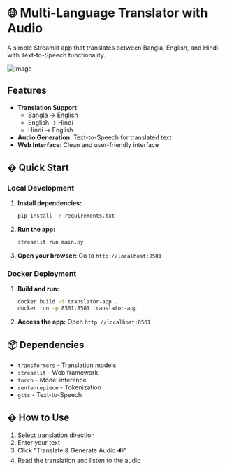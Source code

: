 # 🌐 Multi-Language Translator with Audio

A simple Streamlit app that translates between Bangla, English, and Hindi with Text-to-Speech functionality.


![image](https://github.com/user-attachments/assets/4ee25dbf-5ed5-44b2-b025-92d2284f070c)

## Features

- **Translation Support**: 
  - Bangla → English
  - English → Hindi
  - Hindi → English
- **Audio Generation**: Text-to-Speech for translated text
- **Web Interface**: Clean and user-friendly interface

## � Quick Start

### Local Development

1. **Install dependencies:**
   ```bash
   pip install -r requirements.txt
   ```

2. **Run the app:**
   ```bash
   streamlit run main.py
   ```

3. **Open your browser:**
   Go to `http://localhost:8501`

### Docker Deployment

1. **Build and run:**
   ```bash
   docker build -t translator-app .
   docker run -p 8501:8501 translator-app
   ```

2. **Access the app:**
   Open `http://localhost:8501`

## 📦 Dependencies

- `transformers` - Translation models
- `streamlit` - Web framework  
- `torch` - Model inference
- `sentencepiece` - Tokenization
- `gtts` - Text-to-Speech

## � How to Use

1. Select translation direction
2. Enter your text
3. Click "Translate & Generate Audio 🔊"
4. Read the translation and listen to the audio
